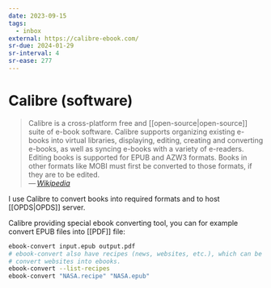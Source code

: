 ```yaml
---
date: 2023-09-15
tags:
  - inbox
external: https://calibre-ebook.com/
sr-due: 2024-01-29
sr-interval: 4
sr-ease: 277
---
```


# Calibre (software)

> Calibre is a cross-platform free and [[open-source|open-source]] suite of
> e-book software. Calibre supports organizing existing e-books into virtual
> libraries, displaying, editing, creating and converting e-books, as well as
> syncing e-books with a variety of e-readers. Editing books is supported for
> EPUB and AZW3 formats. Books in other formats like MOBI must first be
> converted to those formats, if they are to be edited.\
> — <cite>[Wikipedia](https://en.wikipedia.org/wiki/Calibre_\(software\))</cite>

I use Calibre to convert books into required formats and to host
[[OPDS|OPDS]] server.

Calibre providing special ebook converting tool, you can for example convert
EPUB files into [[PDF]] file:

```bash
ebook-convert input.epub output.pdf
# ebook-convert also have recipes (news, websites, etc.), which can be used to
# convert websites into ebooks.
ebook-convert --list-recipes
ebook-convert "NASA.recipe" "NASA.epub"
```
